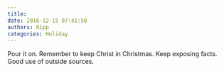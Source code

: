 ```yaml
---
title: 
date: 2016-12-15 07:41:50
authors: Ripp
categories: Holiday
---
```


 Pour it on.
Remember to keep Christ in Christmas.
Keep exposing facts. Good use of outside sources.